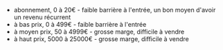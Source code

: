 - abonnement, 0 à 20€ - faible barrière à l'entrée, un bon moyen d'avoir un revenu récurrent
- à bas prix, 0 à 499€ - faible barrière à l'entrée
- à moyen prix, 50 à 4999€ - grosse marge, difficile à vendre
- à haut prix, 5000 à 25000€ - grosse marge, difficile à vendre
